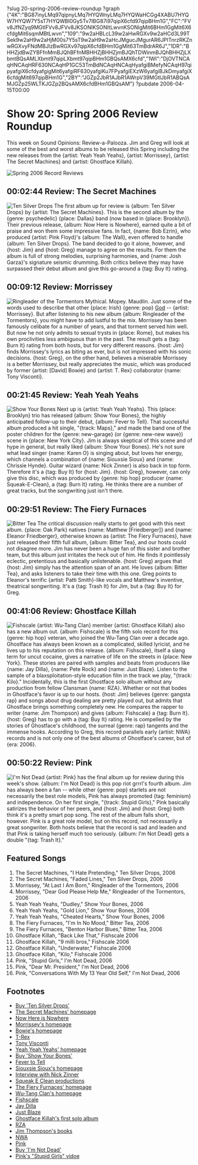 ?slug 20-spring-2006-review-roundup
?graph {"4K":"BG87inyLMq97qipnyLMq7HYQWnyLMq7HYQWaHCGg4XABU7HYQW7HYQW7Y5sT7HYQWBI0Gy5Tv7IBG87i97qipX6cfd97qipBHm1G","FC":"FVv8JfNZyq9MGtlFVv8JFVv8JKSONIKSONItLwvnKSONIgMit6BHm1GgMit6X6cfdgMit6sqmMBtLwvn","109":"9w2aHBLcL39w2aHwRGXv9w2aHCd3L99TSek9w2aH9w2aHjM00s7Y5sT9w2aH9w2aHcJMgucJMgurAR6JPITnrzRKZnwRGXvyFNdMBJIzBwRGXv97qipX6cfdBHm1GgMit63TmBdrAR6J","1DR":"BHHZjdBwZYBFfnMmBJQhBFfnMBHHZjBHHZjmBJQhTDWinmBJQhBHHZjLXbmtBQsAMLXbmt97qipLXbmt97qipBHm1GBQsAMX6cfd","1WI":"DjOVTNCAqHNCAqHRF630NCAqHP1GC53TmBdNCAqHNCAqHyafgiBMefyNCAqH97qipyafgiX6cfdyafgigMit6yafgiRF630yafgiKu7FPyafgiEXzW6yafgiBJkDmyafgiX6cfdgMit697qipBHm1G","2BY":"JGZp2JbR1AJbR1AWrpV39MGtlJbR1ABQsAMJGZp25WLTKJGZp2BQsAMX6cfdBHm1GBQsAM"}
?pubdate 2006-04-15T00:00

# Show 20: Spring 2006 Review Roundup
This week on Sound Opinions: Review-a-Palooza. Jim and Greg will look at some of the best and worst albums to be released this Spring including the new releases from the {artist: Yeah Yeah Yeahs}, {artist: Morrissey}, {artist: The Secret Machines} and {artist: Ghostface Killah}.

![Spring 2006 Record Reviews](http://static.soundopinions.org/images/2010/vinyl%20records.jpg)

## 00:02:44 Review: The Secret Machines
![Ten Silver Drops](http://is3.mzstatic.com/image/thumb/Music/v4/bb/3a/3b/bb3a3b1e-c18d-719c-bcd2-658f062b0dc5/source/600x600bb.jpg "5305574/125004652")
The first album up for review is {album: Ten Silver Drops} by {artist: The Secret Machines}. This is the second album by the {genre: psychedelic} {place: Dallas} band (now based in {place: Brooklyn}). Their previous release, {album: Now Here is Nowhere}, earned quite a bit of praise and won them some impressive fans. In fact, {name: Bob Ezrin}, who produced {artist: Pink Floyd}'s {album: The Wall}, even offered to handle {album: Ten Silver Drops}. The band decided to go it alone, however, and {host: Jim} and {host: Greg} manage to agree on the results. For them the album is full of strong melodies, surprising harmonies, and {name: Josh Garza}'s signature seismic drumming. Both critics believe they may have surpassed their debut album and give this go-around a {tag: Buy It} rating.

## 00:09:12 Review: Morrissey
![Ringleader of the Tormentors](//static.soundopinions.org/images/2016/morrissey%202.jpg)
Mythical. Mopey. Maudlin. Just some of the words used to describe that other {place: Irish} {genre: pop} [God](http://www.believermag.com/exclusives/?read=article_veltman
) -- {artist: Morrissey}. But after listening to his new album {album: Ringleader of the Tormentors}, you might have to add lustful to the mix. Morrissey has been famously celibate for a number of years, and that torment served him well. But now he not only admits to sexual trysts in {place: Rome}, but makes his own proclivities less ambiguous than in the past. The result gets a {tag: Burn It} rating from both hosts, but for very different reasons. {host: Jim} finds Morrissey's lyrics as biting as ever, but is not impressed with his sonic decisions. {host: Greg}, on the other hand, believes a miserable Morrissey is a better Morrissey, but really appreciates the music, which was produced by former {artist: [David] Bowie} and {artist: T. Rex} collaborator {name: Tony Visconti}.

## 00:21:45 Review: Yeah Yeah Yeahs
![Show Your Bones](http://is5.mzstatic.com/image/thumb/Music/v4/f5/44/22/f54422a5-dad2-cdb3-2a67-59645de6d64b/source/600x600bb.jpg "1265171/131273690")
Next up is {artist: Yeah Yeah Yeahs}. This {place: Brooklyn} trio has released {album: Show Your Bones}, the highly anticipated follow-up to their debut, {album: Fever to Tell}. That successful album produced a hit single, "{track: Maps}," and made the band one of the poster children for the {genre: new-garage} (or {genre: new-new wave}) scene in {place: New York City}. Jim is always skeptical of this scene and of hype in general, but really liked {album: Show Your Bones}. He's not sure what lead singer {name: Karen O} is singing about, but loves her energy, which channels a combination of {name: Siouxsie Sioux} and {name: Chrissie Hynde}. Guitar wizard {name: Nick Zinner} is also back in top form. Therefore it's a {tag: Buy It} for {host: Jim}. {host: Greg}, however, can only give this disc, which was produced by {genre: hip hop} producer {name: Squeak-E-Clean}, a {tag: Burn It} rating. He thinks there are a number of great tracks, but the songwriting just isn't there.

## 00:29:51 Review: The Fiery Furnaces
![Bitter Tea](http://is4.mzstatic.com/image/thumb/Music69/v4/84/c3/54/84c3545c-0718-5d9c-d4d7-cd1ea98e911c/source/600x600bb.jpg "5543027/1051557397")
The critical discussion really starts to get good with this next album. {place: Oak Park} natives {name: Matthew [Friedberger]} and {name: Eleanor Friedberger}, otherwise known as {artist: The Fiery Furnaces}, have just released their fifth full album, {album: Bitter Tea}, and our hosts could not disagree more. Jim has never been a huge fan of this sister and brother team, but this album just irritates the heck out of him. He finds it pointlessly eclectic, pretentious and basically unlistenable. {host: Greg} argues that {host: Jim} simply has the attention span of an ant. He loves {album: Bitter Tea}, and asks listeners to take their time with this one. Greg points to Eleanor's terrific {artist: Patti Smith}-like vocals and Matthew's inventive, theatrical songwriting. It's a {tag: Trash It} for Jim, but a {tag: Buy It} for Greg.

## 00:41:06 Review: Ghostface Killah
![Fishscale](http://is3.mzstatic.com/image/thumb/Music20/v4/a0/97/76/a0977658-1efe-fb5c-f7d3-da30a55e6b1a/source/600x600bb.jpg "462455/135447339")
{artist: Wu-Tang Clan} member {artist: Ghostface Killah} also has a new album out. {album: Fishscale} is the fifth solo record for this {genre: hip hop} veteran, who joined the Wu-Tang Clan over a decade ago. Ghostface has always been known as a complicated, skilled lyricist, and he lives up to his reputation on this release. {album: Fishscale}, itself a slang term for uncut cocaine, gives a narrative of life on the streets in {place: New York}. These stories are paired with samples and beats from producers like {name: Jay Dilla}, {name: Pete Rock} and {name: Just Blaze}. Listen to the sample of a blaxsploitation-style education film in the track we play, "{track: Kilo}." Incidentally, this is the first Ghostface solo album without any production from fellow Clansman {name: RZA}. Whether or not that bodes in Ghostface's favor is up to our hosts. {host: Jim} believes {genre: gangsta rap} and songs about drug dealing are pretty played out, but admits that Ghostface brings something completely new. He compares the rapper to writer {name: Jim Thompson} and gives {album: Fishscale} a {tag: Burn It}. {host: Greg} has to go with a {tag: Buy It} rating. He is compelled by the stories of Ghostface's childhood, the surreal {genre: rap} tangents and the immense hooks. According to Greg, this record parallels early {artist: NWA} records and is not only one of the best albums of Ghostface's career, but of {era: 2006}.

## 00:50:22 Review: Pink
![I'm Not Dead](http://is3.mzstatic.com/image/thumb/Music/v4/c6/cf/fc/c6cffc39-05ae-7fdf-58d0-acce61b742af/source/600x600bb.jpg "4488522/269446703")
{artist: Pink} has the final album up for review during this week's show. {album: I'm Not Dead} is this pop riot grrrl's fourth album. Jim has always been a fan -- while other {genre: pop} starlets are not necessarily the best role models, Pink has always promoted {tag: feminism} and independence. On her first single, "{track: Stupid Girls}," Pink basically satirizes the behavior of her peers, and {host: Jim} and {host: Greg} both think it's a pretty smart pop song. The rest of the album falls short, however. Pink is a great role model, but on this record, not necessarily a great songwriter. Both hosts believe that the record is sad and leaden and that Pink is taking herself much too seriously. {album: I'm Not Dead} gets a double "{tag: Trash It}."

## Featured Songs
1. The Secret Machines, "I Hate Pretending," Ten Silver Drops, 2006
2. The Secret Machines, "Faded Lines," Ten Silver Drops, 2006
3. Morrissey, "At Last I Am Born," Ringleader of the Tormentors, 2006
4. Morrissey, "Dear God Please Help Me," Ringleader of the Tormentors, 2006
5. Yeah Yeah Yeahs, "Dudley," Show Your Bones, 2006
6. Yeah Yeah Yeahs, "Gold Lion," Show Your Bones, 2006
7. Yeah Yeah Yeahs, "Cheated Hearts," Show Your Bones, 2006
8. The Fiery Furnaces, "I'm In No Mood," Bitter Tea, 2006
9. The Fiery Furnaces, "Benton Harbor Blues," Bitter Tea, 2006
10. Ghostface Killah, "Back Like That," Fishscale 2006
11. Ghostface Killah, "9 milli bros," Fishscale 2006
12. Ghostface Killah, "Underwater," Fishscale 2006
13. Ghostface Killah, "Kilo," Fishscale 2006
14. Pink, "Stupid Girls," I'm Not Dead, 2006
15. Pink, "Dear Mr. President," I'm Not Dead, 2006
16. Pink, "Conversations With My 13 Year Old Self," I'm Not Dead, 2006

## Footnotes
- [Buy 'Ten Silver Drops'](http://www.amazon.com/exec/obidos/tg/detail/-/B000ELL0R2?v=glance)
- [The Secret Machines' homepage](http://www.thesecretmachines.com/)
- [Now Here is Nowhere](http://www.metacritic.com/music/artists/secretmachines/nowhereisnowhere?q=now%20here%20is%20nowhere)
- [Morrissey's homepage](http://www.morrisseymusic.com/)
- [Bowie's homepage](http://www.davidbowie.com/)
- [T-Rex](http://www.allmusic.com/cg/amg.dll?p=amg&token=ADFEAEE47C19DC4FA87520D69D3D4DC7FA7FFB07D063FD831F29461BDFBA3C54DD5F26B904A595C9AEFB77AB7BAFFF28E85805D2CEE452F5CC0640&sql=11:61r67ue0h0ja)
- [Tony Visconti](http://www.allmusic.com/cg/amg.dll?p=amg&token=ADFEAEE47C19DC4FA87520D69D3D4DC7FA7FFB07D063FD831F29461BDFBA3C54DD5F26B904A595C9AEFB77AB7BAFFF28E85805D2CFE455FFCC0640&sql=11:l9r9kemtjq7m)
- [Yeah Yeah Yeahs' homepage](http://www.yeahyeahyeahs.com/)
- [Buy 'Show Your Bones'](http://www.amazon.com/exec/obidos/tg/detail/-/B000EHQ7L0?v=glance)
- [Fever to Tell](http://www.metacritic.com/music/artists/yeahyeahyeahs/fevertotell?q=yeah%20yeah%20yeahs)
- [Siouxsie Sioux's homepage](http://www.vamp.org/Siouxsie/)
- [Interview with Nick Zinner](http://www.freewilliamsburg.com/october_2003/yeah.html)
- [Squeak E Clean productions](http://www.squeakeclean.com/)
- [The Fiery Furnaces' homepage](http://www.thefieryfurnaces.com/)
- [Wu-Tang Clan's homepage](http://www.wutangcorp.com/)
- [Fishscale](http://www.metacritic.com/music/artists/ghostface/fishscale?q=fishscale)
- [Jay Dilla](http://www.allmusic.com/cg/amg.dll?p=amg&token=ADFEAEE47C19DC4FA87520D69D3D4DC7FA7FFB07D063FD831F29461BDFBA3C54DD5F26B904A595C9AEFB77AB7BAFFF28E85E05D7CAE454FCCC0640&sql=11:9l1m967odepf)
- [Just Blaze](http://en.wikipedia.org/wiki/Just_Blaze)
- [Ghostface Killah's first solo album](http://www.allmusic.com/cg/amg.dll?p=amg&token=ADFEAEE47C19DC4FA87520D69D3D4DC7FA7FFB07D063FD831F29461BDFBA3C54DD5F26B904A595C9AEFB77AB7BAFFF28E85E05D7C9E453FFCC0640&sql=10:iyfjzfj3eh3k)
- [RZA](http://en.wikipedia.org/wiki/RZA)
- [Jim Thompson's books](http://www.randomhouse.com/author/results.pperl?authorid=30970)
- [NWA](http://www.allmusic.com/cg/amg.dll?P=amg&sql=nwa&x=0&y=0&opt1=1&sourceid=mozilla-search)
- [Pink](http://www.pinkspage.com/)
- [Buy 'I'm Not Dead'](http://www.amazon.com/exec/obidos/tg/detail/-/B000EGCITG?v=glance)
- [Pink's "Stupid Girls" vidoe](https://www.youtube.com/watch?v=BR4yQFZK9YM&feature=kp)
